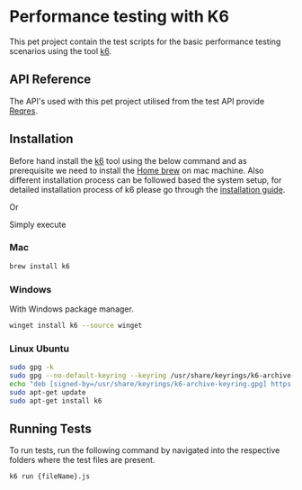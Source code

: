 
# Performance testing with K6

This pet project contain the test scripts for the basic performance testing scenarios using the tool [k6](https://k6.io/docs/).



## API Reference

The API's used with this pet project utilised from the test API provide [Reqres](https://reqres.in/). 


## Installation

Before hand install the [k6](https://k6.io/docs/get-started/installation/) tool using the below command and as prerequisite we need to install the [Home brew](https://brew.sh/) on mac machine. Also different installation process can be followed based the system setup, for detailed installation process of k6 please go through the [installation guide](https://k6.io/docs/get-started/installation/).

Or

Simply execute

### Mac

```bash
brew install k6  
```
    
### Windows
With Windows package manager.

```bash
winget install k6 --source winget

```

### Linux Ubuntu

```bash
sudo gpg -k
sudo gpg --no-default-keyring --keyring /usr/share/keyrings/k6-archive-keyring.gpg --keyserver hkp://keyserver.ubuntu.com:80 --recv-keys C5AD17C747E3415A3642D57D77C6C491D6AC1D69
echo "deb [signed-by=/usr/share/keyrings/k6-archive-keyring.gpg] https://dl.k6.io/deb stable main" | sudo tee /etc/apt/sources.list.d/k6.list
sudo apt-get update
sudo apt-get install k6
```
## Running Tests

To run tests, run the following command by navigated into the respective folders where the test files are present. 

```bash
k6 run {fileName}.js
```

